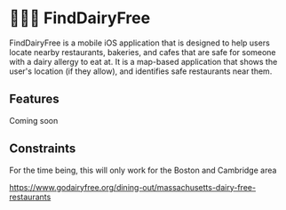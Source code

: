# 🐄🙅‍♂️ FindDairyFree

FindDairyFree is a mobile iOS application that is designed to help users locate nearby
restaurants, bakeries, and cafes that are safe for someone with a dairy allergy to eat at.
It is a map-based application that shows the user's location (if they allow), and 
identifies safe restaurants near them.

## Features
Coming soon

## Constraints 
For the time being, this will only work for the Boston and Cambridge area

https://www.godairyfree.org/dining-out/massachusetts-dairy-free-restaurants
